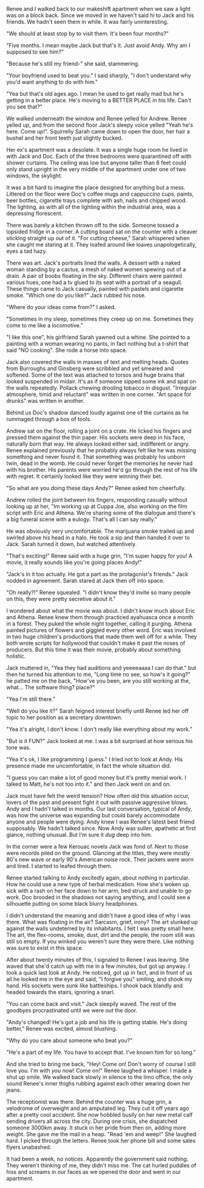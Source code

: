 
Renee and I walked back to our makeshift apartment when we saw a light was on a block back. Since we moved in we haven't said hi to Jack and his friends. We hadn't seen them in while. It was fairly uninteresting.

"We should at least stop by to visit them. It's been four months?"

"Five months. I mean maybe Jack but that's it. Just avoid Andy. Why am I supposed to see him?"

"Because he's still my friend-" she said, stammering.

"Your boyfriend used to beat you." I said sharply, "I don't understand why you'd want anything to do with him."

"Yea but that's old ages ago. I mean he used to get really mad but he's getting in a better place. He's moving to a BETTER PLACE in his life. Can't you see that?"

We walked underneath the window and Renee yelled for Andrew. Renee yelled up, and from the second floor Jack's sleepy voice yelled "Yeah he's here. Come up!". Squirrelly Sarah came down to open the door, her hair a bushel and her front teeth just slightly bucked.

Her ex's apartment was a desolate. It was a single huge room he lived in with Jack and Doc. Each of the three bedrooms were quarantined off with shower curtains. The ceiling was low but anyone taller than 6 feet could only stand upright in the very middle of the apartment under one of two windows, the skylight.

It was a bit hard to imagine the place designed for anything but a mess. Littered on the floor were Doc's coffee mugs and cappuccino cups, paints, beer bottles, cigarette trays complete with ash, nails and chipped wood.  The lighting, as with all of the lighting within the industrial area, was a depressing florescent.

There was barely a kitchen thrown off to the side. Someone tossed a lopsided fridge in a corner. A cutting board sat on the counter with a cleaver sticking straight up out of it. "For cutting cheese," Sarah whispered when she caught me staring at it. They loafed around like loaves unapologetically, eyes a tad hazy.

There was art. Jack's portraits lined the walls. A dessert with a naked woman standing by a cactus, a mesh of naked women spewing out of a drain. A pair of boobs floating in the sky. Different chairs were painted various hues, one had a tv glued to its seat with a portrait of a seagull. These things came to Jack casually, painted with pastels and cigarette smoke. "Which one do you like?" Jack rubbed his nose.

"Where do your ideas come from?" I asked.

"Sometimes in my sleep, sometimes they creep up on me. Sometimes they come to me like a locomotive."

"I like this one", his girlfriend Sarah yawned out a whine. She pointed to a painting with a woman wearing no pants, in fact nothing but a t-shirt that said "NO cooking". She rode a horse into space.

Jack also covered the walls in masses of text and melting heads. Quotes from Burroughs and Ginsberg were scribbled and yet smeared and softened. Some of the text was attached to torsos and huge brains that looked suspended in midair. It's as if someone sipped some ink and spat on the walls repeatedly. Pollack chewing drooling tobacco in disgust. "Irregular atmosphere, timid and reluctant" was written in one corner. "Art space for drunks" was written in another.

Behind us Doc's shadow danced loudly against one of the curtains as he rummaged through a box of tools.

Andrew sat on the floor, rolling a joint on a crate. He licked his fingers and pressed them against the thin paper. His sockets were deep in his face, naturally born that way. He always looked either sad, indifferent or angry. Renee explained previously that he probably always felt like he was missing something and never found it. That something was probably his unborn twin, dead in the womb. He could never forget the memories he never had with his brother. His parents were worried he'd go through the rest of his life with regret. It certainly looked like they were winning their bet.

"So what are you doing these days Andy?" Renee asked him cheerfully.

Andrew rolled the joint between his fingers, responding casually without looking up at her, "Im working up at Cuppa Joe, also working on the film script with Eric and Athena. We're sharing some of the dialogue and there's a big funeral scene with a eulogy. That's all I can say really."

He was obviously very uncomfortable. The marijuana smoke trailed up and swirled above his head in a halo. He took a sip and then handed it over to Jack. Sarah turned it down, but watched attentively.

"That's exciting!" Renee said with a huge grin, "I'm super happy for you! A movie, it really sounds like you're going places Andy!"

"Jack's in it too actually. He got a part as the protagonist's friends." Jack nodded in agreement. Sarah stared at Jack then off into space.

"Oh really?!" Renee squealed. "I didn't know they'd invite so many people on this, they were pretty secretive about it."

I wondered about what the movie was about. I didn't know much about Eric and Athena. Renee knew them through practiced ayahuasca once a month in a forest. They puked the whole night together, calling it purging. Athena painted pictures of flowers and giggled every other word. Eric was involved in two huge children's productions that made them well off for a while. They both wrote scripts for hollywood that couldn't make it past the noses of producers. But this time it was their movie, probably about something holistic.

Jack muttered in, "Yea they had auditions and yeeeeaaaa I can do that." but then he turned his attention to me, "Long time no see, so how's it going?" he patted me on the back, "How've you been, are you still working at the, what... The software thing? place?"

"Yea I'm still there."

"Well do you like it?" Sarah feigned interest briefly until Renee led her off topic to her position as a secretary downtown.

"Yea it's alright, I don't know. I don't really like everything about my work."

"But is it FUN?" Jack looked at me. I was a bit surprised at how serious his tone was.

"Yea it's ok, I like programming I guess." I tried not to look at Andy. His presence made me uncomfortable, in fact the whole situation did.

"I guess you can make a lot of good money but it's pretty menial work. I talked to Matt, he's not too into it." and then Jack went on and on.

Jack must have felt the weird tension? How often did this situation occur, lovers of the past and present fight it out with passive aggressive blows. Andy and I hadn't talked in months. Our last conversation, typical of Andy, was how the universe was expanding but could barely accommodate anyone and people were dying. Andy knew I was Renee's latest best friend supposably. We hadn't talked since. Now Andy was sullen, apathetic at first glance, nothing unusual. But I'm sure it *dug* deep into him.

In the corner were a few Kerouac novels Jack was fond of. Next to those were records piled on the ground. Glancing at the titles, they were mostly 80's new wave or early 90's American noise rock. Their jackets were worn and tired. I started to leafed through them.

Renee started talking to Andy excitedly again, about nothing in particular. How he could use a new type of herbal medication. How she's woken up sick with a rash on her face down to her arm, bed struck and unable to go work. Doc brooded in the shadows not saying anything, and I could see a silhouette putting on some black blurry headphones.

I didn't understand the meaning and didn't have a good idea of why I was there. What was floating in the air? Sarcasm, grief, irony? The art slunked up against the walls undeterred by its inhabitants. I felt I was pretty small here. The art, the flex-rooms, smoke, dust, dirt and the people, the room still was still so empty. If you winked you weren't sure they were there. Like nothing was sure to exist in this space.

After about twenty minutes of this, I signaled to Renee I was leaving. She waved that she'd catch up with me in a few minutes, but got up anyway. I took a quick last look at Andy. He noticed, got up in fact, and in front of us all he looked me in the eye and said, "I forgive you" smiling, and shook my hand. His sockets were sunk like battleships. I shook back blandly and headed towards the stairs, ignoring a snarl.

"You can come back and visit." Jack sleepily waved. The rest of the goodbyes procrastinated until we were out the door.

"Andy's changed! He's got a job and his life is getting stable. He's doing better," Renee was excited, almost blushing.

"Why do you care about someone who beat you?"

"He's a part of my life. You have to accept that. I've known him for so long."

And she tried to bring me back, "Hey! Come on! Don't worry of course I still love you. I'm with _you_ now! Come on!" Renee laughed a whisper. I made a shut up smile. We walked back slowly in silence to the limo office, the only sound Renee's inner thighs rubbing against each other wearing down her jeans.

The receptionist was there. Behind the counter was a huge grin, a velodrome of overweight and an amputated leg. They cut it off years ago after a pretty cool accident. She now hobbled busily on her new metal calf sending drivers all across the city. During one crisis, she dispatched someone 3000km away. It stuck in her pride from then on, adding more weight. She gave me the mail in a heap. "Read 'em and weep!" She laughed hard. I picked through the letters. Renee took her phone bill and some sales flyers unabashed.

It had been a week, no notices. Apparently the government said nothing. They weren't thinking of me, they didn't miss me. The cat hurled puddles of hiss and screams in our faces as we opened the door and went in our apartment.
